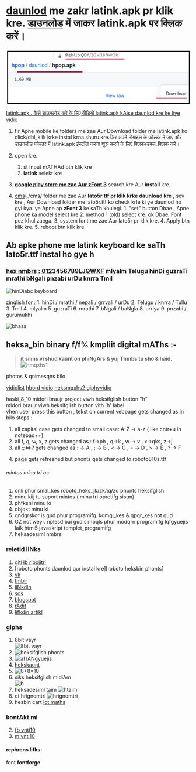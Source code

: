 # **[daunlod](./daunlod/)** me zakr latink.apk pr klik kre. **[डाउनलोड](./daunlod/)** में जाकर latink.apk पर क्लिक करें।

![daunlod kre](./cms/daunlod_hao1.png)

[latink.apk . कैसे डाउनलोड करें के लिए वीडियो latink.apk kAise daunlod kre ke liye vidio](https://youtu.be/hHlG011mZc8)

1. fir Apne mobile ke folders me zae Aur Download folder me latink.apk ko click/dbl_klik krke instal krna shuru kre.फिर अपने मोबाइल के फोल्डर में जाएं और डाउनलोड फोल्डर में latink.apk इंस्टॉल करना शुरू करने के लिए क्लिक/डबल_क्लिक करें।

1. open kre.
    1. st input mATHAd btn klik kre
    2. **latink** selekt kre

1. **[google play store me zae Aur zFont 3](https://play.google.com/store/apps/details?id=com.htetznaing.zfont2)** search kre Aur **install** kre.

1. [cms](./cms/ folder me zae Aur **lato5r.ttf pr klik krke daunload kre** , sev kre , Aur Download folder me lato5r.ttf ko check krle ki ye daunlod ho gyi kya. ye Apne ap **zFont 3** ke saTh khulegi.
       1. "set" button Dbae , Apne phone ka model select kre
       2. method 1 (old) select kre. ok Dbae. Font pez khul zaega.
       3. system font me zae Aur lato5r pr klik kre.
       4. Apply btn klik kre.
       5. reboot btn klik kre.

## Ab apke phone me latink keyboard ke saTh lato5r.ttf instal ho gye h

### [hex nmbrs : 0123456789LJQWXF](http://github.com/zava8/hex) mlyalm Telugu hinDi guzraTi mrathi bNgali pnzabi urDu knrra Tmil

![hinDiabc keyboard](./cms/kiiz_sym_hindi_latink_phoniks.gif)

[zinglish for :](http://zinglish.vercel.app)
    1. hinDi / mrathi / nepali / grrvali / urDu
    2. Telugu / knrra / Tullu
    3. Tmil
    4. mlyalm
    5. guzraTi
    6. mrathi
    7. bNgali / baNgla
    8. urriya
    9. pnzabi / gurumukhi

![bhasa](https://media.giphy.com/media/h1nksDAIfSGcAyqT0L/giphy.gif)

## heksa_bin binary f/f% kmpliit digital mAThs :- 
> **it siims vi shud kaunt on phiNgArs & yuj Thmbs tu sho & haid.**
![hmqxhs1](https://media.giphy.com/media/iFyfkrakAT9L6qs0RM/giphy.gif)

photos & qnimesqns bilo

[vidiolist](https://www.youtube.com/playlist?list=PLlYCdgTLt8n9FbT69DieXkc00VdW3wa1W)
[hbord vidio](https://youtu.be/VogKRvYheDM)
[heksmqxhs2 giphyvidio](https://giphy.com/gifs/SuBYdWOLQraLIEALbp/html5)

haski_8_10 midori braujr project viwh heksifglish button "h"  
midori braujr viwh heksifglish button vith 'h' label.  
vhen user press this button , tekst on current vebpage gets changed as in bilo steps :
1. all capital case gets changed to small case:  A-Z -> a-z   ( like cntr+u in notepad++) 
2. all f, q, w, x, z gets changed as :     f->ph , q->k , w -> v , x->qks, z->j
3. all :;&lt;=&gt;? gets changed as  : -&gt; A , ; -&gt; B , &lt; -&gt; C , = -&gt; D , &gt; -&gt; E , ? -&gt; F
4) page gets refreshed but phonts gets changed to roboto810s.ttf

###### mintos minu tri os:  
1. onli phur smal_kes roboto_heks_jk/zk/jq/zq phonts heksifglish
2. minu kiij tu suport mintos ( minu tri opretifg sistm)
 1. phfksnl minu ki
 2. objqkt minu ki
3. qndqrskor is gud phur programifg. kqmql_kes & qpqr_kes not gud
4. GZ not weyr. riplesd bai gud simbqls phur modqrn programifg lqfgyuejis laik html5 javaskript templet_programifg
5. heksadesiml nmbrs

### reletid liNks
1. [gitHb ripojitri](http://github.com/Font77/latink)
2. [roboto phonts daunlod qur instal kre][roboto heksbin phonts]
3. [vk](http://vk.com/etphor)
4. [tmblr](http://heksinglish.tumblr.com)
5. [liNkdin](http://linkedin.com/in/vnti10vnso100)
6. [sos](http://en.wikipedia.org/wiki/Subject%E2%80%93object%E2%80%93verb)
7. [blogspot](http://heksadesiml.blogspot.com)
8. [rAdit](http://reddit.com/user/heksadesiml)
9. [lifkdin artikl](https://www.linkedin.com/pulse/kibord-leaut-phur-heksaikod-vnti-heksinglish)

### giphs
1. 8bit vayr  
![8bit vayr](https://media.giphy.com/media/fZ8Avc2KMqQjH9xAwk/giphy.gif)
2. ![heksifglish phonts](https://i.pinimg.com/originals/a6/c0/94/a6c094248a071ea0e99197429f6cfc03.gif)
3. ![al lANgyuejis](https://media.giphy.com/media/eNY2sAKEmP5IyYwXB6/giphy.gif)
4. [hekskaunt](https://photos.app.goo.gl/wGSzsBxjmJjFAbAm9)  
5. ![8+8=10](https://media.giphy.com/media/jRAoDORsyXmAzgt6uM/giphy.gif)
6. siks heksifglish midiAm  
![b](https://media.giphy.com/media/h6s5EFwoeAM3s6noRX/giphy.gif)
7. heksadesiml taim
![htaim](https://media.giphy.com/media/eflaGl8GtsItg7Hj72/giphy.gif)
8. et hrignomtri
![hrignomtri](https://media.giphy.com/media/LNkRqaHsd7vgu0vz4o/giphy.gif)
9. hesbin cart
[iot maths](https://heksinglish.tumblr.com/post/629519441992007680/iot-maths-mathematics-future-technology)

### kontAkt mi
2. [fb vnti10](fb.me/vnti10)
3. [m vnti10](m.me/vnti10)

#### rephrens lifks:  
[cms]: ./cms/
[latink_heks.apk]: https://github.com/Font77/heks810/blob/master/latink_heks.apk

font **fontforge** 